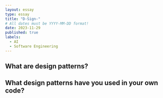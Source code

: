 ```yaml
---
layout: essay
type: essay
title: "D-Sign-"
# All dates must be YYYY-MM-DD format!
date: 2023-11-29
published: true
labels:
  - AI
  - Software Engineering
---
```


## What are design patterns?

## What design patterns have you used in your own code?
